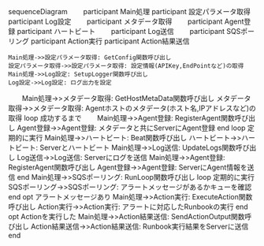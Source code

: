 sequenceDiagram
    participant Main処理
    participant 設定パラメータ取得
    participant Log設定
    participant メタデータ取得
    participant Agent登録
    participant ハートビート
    participant Log送信
    participant SQSポーリング
    participant Action実行
    participant Action結果送信

    Main処理->>設定パラメータ取得: GetConfig関数呼び出し
    設定パラメータ取得->>設定パラメータ取得: 設定情報(APIKey,EndPointなど)の取得
    Main処理->>Log設定: SetupLogger関数呼び出し    
    Log設定->>Log設定: ログ出力を設定
    Main処理->>メタデータ取得: GetHostMetaData関数呼び出し
    メタデータ取得->>メタデータ取得: Agentホストのメタデータ(ホスト名,IPアドレスなど)の取得
  loop 成功するまで
    Main処理->>Agent登録: RegisterAgent関数呼び出し
    Agent登録->>Agent登録: メタデータと共にServerにAgent登録
  end
  loop 定期的に実行
    Main処理->>ハートビート: Beat関数呼び出し
    ハートビート->>ハートビート: Serverとハートビート
    Main処理->>Log送信: UpdateLogs関数呼び出し
    Log送信->>Log送信: Serverにログを送信
    Main処理->>Agent登録: RegisterAgent関数呼び出し
    Agent登録->>Agent登録: ServerにAgent情報を送信
  end
    Main処理->>SQSポーリング: RunLoop関数呼び出し
  loop 定期的に実行
    SQSポーリング->>SQSポーリング: アラートメッセージがあるかキューを確認
  end
  opt アラートメッセージあり
    Main処理->>Action実行: ExecuteAction関数呼び出し
    Action実行->>Action実行: アラートに対応したRunbookの実行
  end
  opt Actionを実行した
    Main処理->>Action結果送信: SendActionOutput関数呼び出し
    Action結果送信->>Action結果送信: Runbook実行結果をServerに送信
  end
